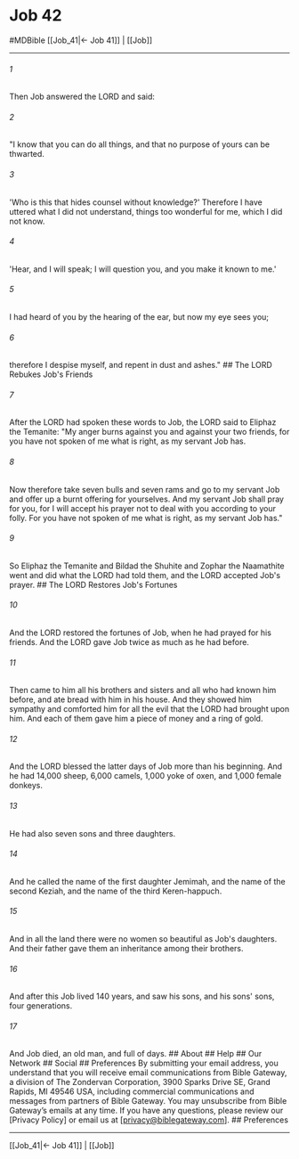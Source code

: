 # Job 42
#MDBible
[[Job_41|← Job 41]] | [[Job]]

***


###### 1 
Then Job answered the LORD and said: 

###### 2 
"I know that you can do all things, and that no purpose of yours can be thwarted. 

###### 3 
'Who is this that hides counsel without knowledge?' Therefore I have uttered what I did not understand, things too wonderful for me, which I did not know. 

###### 4 
'Hear, and I will speak; I will question you, and you make it known to me.' 

###### 5 
I had heard of you by the hearing of the ear, but now my eye sees you; 

###### 6 
therefore I despise myself, and repent in dust and ashes." ## The LORD Rebukes Job's Friends 

###### 7 
After the LORD had spoken these words to Job, the LORD said to Eliphaz the Temanite: "My anger burns against you and against your two friends, for you have not spoken of me what is right, as my servant Job has. 

###### 8 
Now therefore take seven bulls and seven rams and go to my servant Job and offer up a burnt offering for yourselves. And my servant Job shall pray for you, for I will accept his prayer not to deal with you according to your folly. For you have not spoken of me what is right, as my servant Job has." 

###### 9 
So Eliphaz the Temanite and Bildad the Shuhite and Zophar the Naamathite went and did what the LORD had told them, and the LORD accepted Job's prayer. ## The LORD Restores Job's Fortunes 

###### 10 
And the LORD restored the fortunes of Job, when he had prayed for his friends. And the LORD gave Job twice as much as he had before. 

###### 11 
Then came to him all his brothers and sisters and all who had known him before, and ate bread with him in his house. And they showed him sympathy and comforted him for all the evil that the LORD had brought upon him. And each of them gave him a piece of money and a ring of gold. 

###### 12 
And the LORD blessed the latter days of Job more than his beginning. And he had 14,000 sheep, 6,000 camels, 1,000 yoke of oxen, and 1,000 female donkeys. 

###### 13 
He had also seven sons and three daughters. 

###### 14 
And he called the name of the first daughter Jemimah, and the name of the second Keziah, and the name of the third Keren-happuch. 

###### 15 
And in all the land there were no women so beautiful as Job's daughters. And their father gave them an inheritance among their brothers. 

###### 16 
And after this Job lived 140 years, and saw his sons, and his sons' sons, four generations. 

###### 17 
And Job died, an old man, and full of days. ## About ## Help ## Our Network ## Social ## Preferences By submitting your email address, you understand that you will receive email communications from Bible Gateway, a division of The Zondervan Corporation, 3900 Sparks Drive SE, Grand Rapids, MI 49546 USA, including commercial communications and messages from partners of Bible Gateway. You may unsubscribe from Bible Gateway&rsquo;s emails at any time. If you have any questions, please review our [Privacy Policy] or email us at [privacy@biblegateway.com]. ## Preferences

***

[[Job_41|← Job 41]] | [[Job]]
